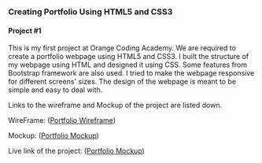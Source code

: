 ### Creating Portfolio Using HTML5 and CSS3
#### Project #1

This is my first project at Orange Coding Academy. We are required to create a portfolio webpage using HTML5 and CSS3. I built the structure of my webpage using HTML and designed it using CSS. Some features from Bootstrap framework are also used. I tried to make the webpage responsive for different screens' sizes. The design of the webpage is meant to be simple and easy to deal with.

Links to the wireframe and Mockup of the project are listed down.

WireFrame:
([Portfolio Wireframe](https://miro.com/app/board/uXjVOGBBWzg=/?invite_link_id=903834255696))

Mockup:
([Portfolio Mockup](https://miro.com/app/board/uXjVOGGPjfw=/?invite_link_id=798854105424))

Live link of the project:
([Portfolio Mockup](https://sarakteifan.github.io/Project1/))